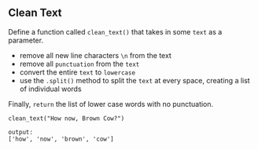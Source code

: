 
## Clean Text

Define a function called `clean_text()` that takes in some `text` as a parameter.

- remove all new line characters `\n` from the text
- remove all `punctuation` from the `text`
- convert the entire `text` to `lowercase`
- use the `.split()` method to split the `text` at every space, creating a list of individual words

Finally, `return` the list of lower case words with no punctuation.


    clean_text("How now, Brown Cow?")

    output:
    ['how', 'now', 'brown', 'cow']



